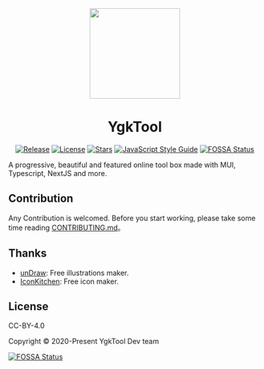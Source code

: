 <div align="center">

<a href="https://www.ygktool.com">
  <img width="180" src="https://www.ygktool.com/logo/v2/512.png">
</a>

<h1 align="center">YgkTool</h1>

[![Release](https://img.shields.io/github/release/rivertwilight/ygktool.svg)](https://github.com/rivertwilight/ygktool/releases)
[![License](https://img.shields.io/github/license/rivertwilight/ygktool.svg)](https://github.com/rivertwilight/ygktool/blob/master/LICENSE)
[![Stars](https://img.shields.io/github/stars/rivertwilight/ygktool)](https://github.com/rivertwilight/ygktool)
[![JavaScript Style Guide](https://img.shields.io/badge/code_style-Angular-red.svg)](https://github.com/lin-123/javascript)
[![FOSSA Status](https://app.fossa.com/api/projects/git%2Bgithub.com%2FRiverTwilight%2FYgkTool.svg?type=shield)](https://app.fossa.com/projects/git%2Bgithub.com%2FRiverTwilight%2FYgkTool?ref=badge_shield)

</div>

A progressive, beautiful and featured online tool box made with MUI, Typescript, NextJS and more.

## Contribution

Any Contribution is welcomed. Before you start working, please take some time reading [CONTRIBUTING.md](CONTRIBUTING.md)。

## Thanks

-   [unDraw](https://undraw.co/search): Free illustrations maker.
-   [IconKitchen](https://icon.kitchen/): Free icon maker.

## License

CC-BY-4.0

Copyright © 2020-Present YgkTool Dev team

[![FOSSA Status](https://app.fossa.com/api/projects/git%2Bgithub.com%2FRiverTwilight%2FYgkTool.svg?type=large)](https://app.fossa.com/projects/git%2Bgithub.com%2FRiverTwilight%2FYgkTool?ref=badge_large)
